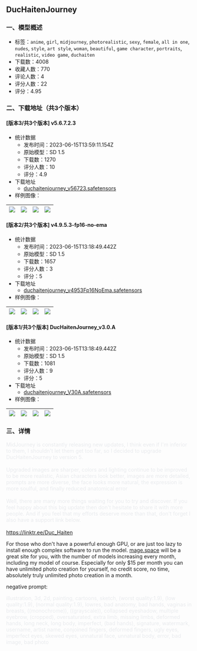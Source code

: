 ## DucHaitenJourney
### 一、模型概述

- 标签：`anime`, `girl`, `midjourney`, `photorealistic`, `sexy`, `female`, `all in one`, `nudes`, `style`, `art style`, `woman`, `beautiful`, `game character`, `portraits`, `realistic`, `video game`, `duchaiten`
- 下载数：4008
- 收藏人数：770
- 评论人数：4
- 评分人数：22
- 评分：4.95

### 二、下载地址（共3个版本）

#### [版本3/共3个版本] v5.6.7.2.3

- 统计数据
  - 发布时间：2023-06-15T13:59:11.154Z
  - 原始模型：SD 1.5
  - 下载数：1270
  - 评分人数：10
  - 评分：4.9
- 下载地址
  - [duchaitenjourney_v56723.safetensors](https://civitai.com/api/download/models/96568)
- 样例图像：

| <img src="https://image.civitai.com/xG1nkqKTMzGDvpLrqFT7WA/ce1f00e2-80c5-431e-abfc-071a103fabdd/width=450/1153927.jpeg" /> | <img src="https://image.civitai.com/xG1nkqKTMzGDvpLrqFT7WA/f15023e9-c170-4aba-92ea-39d745327916/width=450/1153929.jpeg" /> | <img src="https://image.civitai.com/xG1nkqKTMzGDvpLrqFT7WA/ce24e8b6-e9d5-42d0-ad09-ac41e8efbbfe/width=450/1153747.jpeg" /> | <img src="https://image.civitai.com/xG1nkqKTMzGDvpLrqFT7WA/f8a39a1f-303e-4995-b7ef-136b9d03435c/width=450/1153753.jpeg" /> |
| ---- | ---- | ---- | ---- |

#### [版本2/共3个版本] v4.9.5.3-fp16-no-ema

- 统计数据
  - 发布时间：2023-06-15T13:18:49.442Z
  - 原始模型：SD 1.5
  - 下载数：1657
  - 评分人数：3
  - 评分：5
- 下载地址
  - [duchaitenjourney_v4953Fp16NoEma.safetensors](https://civitai.com/api/download/models/47144)
- 样例图像：

| <img src="https://image.civitai.com/xG1nkqKTMzGDvpLrqFT7WA/3e487e7f-f356-406e-473f-4bdf5f19db00/width=450/508954.jpeg" /> | <img src="https://image.civitai.com/xG1nkqKTMzGDvpLrqFT7WA/0e529c53-b3dc-44c2-74e3-ec571251fc00/width=450/508949.jpeg" /> | <img src="https://image.civitai.com/xG1nkqKTMzGDvpLrqFT7WA/6131e906-a20a-4ac8-309b-069846a7e500/width=450/508953.jpeg" /> | <img src="https://image.civitai.com/xG1nkqKTMzGDvpLrqFT7WA/4a7c502d-02a9-4aa0-fc8e-a5a184417500/width=450/508951.jpeg" /> |
| ---- | ---- | ---- | ---- |

#### [版本1/共3个版本] DucHaitenJourney_v3.0.A

- 统计数据
  - 发布时间：2023-06-15T13:18:49.442Z
  - 原始模型：SD 1.5
  - 下载数：1081
  - 评分人数：9
  - 评分：5
- 下载地址
  - [duchaitenjourney_V30A.safetensors](https://civitai.com/api/download/models/31949)
- 样例图像：

| <img src="https://image.civitai.com/xG1nkqKTMzGDvpLrqFT7WA/14903c51-d1f0-468d-6893-c8aa518d1800/width=450/363433.jpeg" /> | <img src="https://image.civitai.com/xG1nkqKTMzGDvpLrqFT7WA/0b9e8b45-3b5a-48be-d9d0-b68129ca0100/width=450/363432.jpeg" /> | <img src="https://image.civitai.com/xG1nkqKTMzGDvpLrqFT7WA/85cc8c6d-180a-409e-8d35-51b2a683fa00/width=450/363431.jpeg" /> | <img src="https://image.civitai.com/xG1nkqKTMzGDvpLrqFT7WA/aeeb0701-ef90-45ea-161c-6bccd3559f00/width=450/363430.jpeg" /> |
| ---- | ---- | ---- | ---- |


### 三、详情
<p><span style="color:rgb(232, 234, 237)">MidJourney is constantly releasing new updates, I think even if I'm inferior to them, I shouldn't let them get too far, so I decided to upgrade DucHaitenJourney to version 5.</span><br /><br /><span style="color:rgb(232, 234, 237)">Upgraded images are sharper, colors and lighting continue to be improved to be more realistic, Asian characters look better, images are more detailed, prompts are more diverse, the face looks more natural, the expression is more soulful, and finally reduced anatomical error</span><br /><br /><span style="color:rgb(232, 234, 237)">Well, there are many more things waiting for you to try and discover. If you feel happy about this big update then don't hesitate to share it with more people. And if you feel that my efforts deserve more than that, don't forget I also have a support link below.</span><br /><br /><a target="_blank" rel="ugc" href="https://linktr.ee/Duc_Haiten">https://linktr.ee/Duc_Haiten</a></p><p></p><p>For those who don't have a powerful enough GPU, or are just too lazy to install enough complex software to run the model. <a target="_blank" rel="ugc" href="http://mage.space">mage.space</a> will be a great site for you, with the number of models increasing every month, including my model of course. Especially for only $15 per month you can have unlimited photo creation for yourself, no credit score, no time, absolutely truly unlimited photo creation in a month.</p><p></p><p>negative prompt:</p><p><span style="color:rgb(232, 234, 237)">illustration, 3d, 2d, painting, cartoons, sketch, (worst quality:1.9), (low quality:1.9), (normal quality:1.9), lowres, bad anatomy, bad hands, vaginas in breasts, ((monochrome)), ((grayscale)), collapsed eyeshadow, multiple eyebrow, (cropped), oversaturated, extra limb, missing limbs, deformed hands, long neck, long body, imperfect, (bad hands), signature, watermark, username, artist name, conjoined fingers, deformed fingers, ugly eyes, imperfect eyes, skewed eyes, unnatural face, unnatural body, error, bad image, bad photo</span></p>